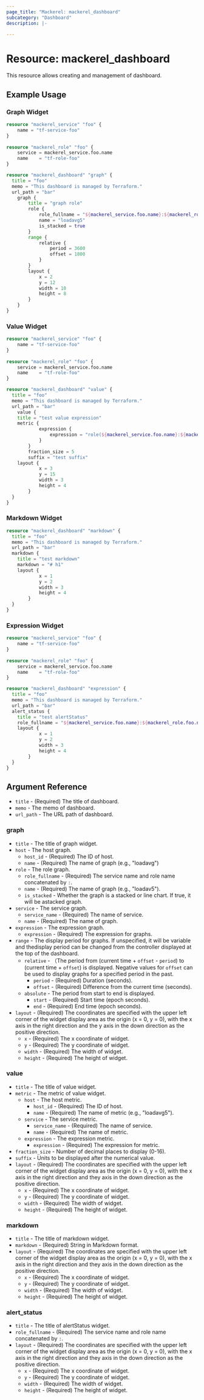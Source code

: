 ```yaml
---
page_title: "Mackerel: mackerel_dashboard"
subcategory: "Dashboard"
description: |-

---
```


# Resource: mackerel_dashboard

This resource allows creating and management of dashboard.

## Example Usage

### Graph Widget

```terraform
resource "mackerel_service" "foo" {
	name = "tf-service-foo"
}
	
resource "mackerel_role" "foo" {
	service = mackerel_service.foo.name
	name    = "tf-role-foo"
}

resource "mackerel_dashboard" "graph" {
  title = "foo"
  memo = "This dashboard is managed by Terraform."
  url_path = "bar"
	graph {
		title = "graph role"
		role {
			role_fullname = "${mackerel_service.foo.name}:${mackerel_role.foo.name}"
			name = "loadavg5"
			is_stacked = true
		}
		range {
			relative {
				period = 3600
				offset = 1800
			}
		}
		layout {
			x = 2
			y = 12
			width = 10
			height = 8
		}
	}
}
```

### Value Widget

```terraform
resource "mackerel_service" "foo" {
	name = "tf-service-foo"
}
	
resource "mackerel_role" "foo" {
	service = mackerel_service.foo.name
	name    = "tf-role-foo"
}

resource "mackerel_dashboard" "value" {
  title = "foo"
  memo = "This dashboard is managed by Terraform."
  url_path = "bar"
	value {
    title = "test value expression"
    metric {
			expression {
				expression = "role(${mackerel_service.foo.name}:${mackerel_role.foo.name}, loadavg5)"
			}
		}
		fraction_size = 5
		suffix = "test suffix"
    layout {
			x = 3
			y = 15
			width = 3
			height = 4
		}
  }
}
```

### Markdown Widget

```terraform
resource "mackerel_dashboard" "markdown" {
  title = "foo"
  memo = "This dashboard is managed by Terraform."
  url_path = "bar"
  markdown {
    title = "test markdown"
    markdown = "# h1"
    layout {
			x = 1
			y = 2
			width = 3
			height = 4
		}
  }
}
```

### Expression Widget

```terraform
resource "mackerel_service" "foo" {
	name = "tf-service-foo"
}
	
resource "mackerel_role" "foo" {
	service = mackerel_service.foo.name
	name    = "tf-role-foo"
}

resource "mackerel_dashboard" "expression" {
  title = "foo"
  memo = "This dashboard is managed by Terraform."
  url_path = "bar"
  alert_status {
    title = "test alertStatus"
    role_fullname = "${mackerel_service.foo.name}:${mackerel_role.foo.name}"
    layout {
			x = 1
			y = 2
			width = 3
			height = 4
		}
  }
}
```

## Argument Reference

* `title` - (Required) The title of dashboard.
* `memo` - The memo of dashboard.
* `url_path` - The URL path of dashboard.

### graph

* `title` - The title of graph widget.
* `host` - The host graph.
  * `host_id` - (Required) The ID of host.
  * `name` - (Required) The name of graph (e.g., "loadavg")
* `role` - The role graph.
  * `role_fullname` - (Required) The service name and role name concatenated by `:`.
  * `name` - (Required) The name of graph (e.g., "loadav5").
  * `is_stacked` - Whether the graph is a stacked or line chart. If true, it will be astacked graph.
* `service` - The service graph.
  * `service_name` - (Required) The name of service.
  * `name` - (Required) The name of graph.
* `expression` - The expression graph.
  * `expression` - (Required) The expression for graphs.
* `range` - The display period for graphs. If unspecified, it will be variable and thedisplay period can be changed from the controller displayed at the top of the dashboard.
  * `relative` - （The period from (current time + `offset` - `period`) to (current time + `offset`) is displayed. Negative values for `offset` can be used to display graphs for a specified period in the past.
    * `period` - (Required) Duration (seconds).
    * `offset` - (Required) Difference from the current time (seconds).
  * `absolute` - The period from start to end is displayed.
    * `start` - (Required) Start time (epoch seconds).
    * `end` - (Required) End time (epoch seconds).
* `layout` - (Required) The coordinates are specified with the upper left corner of the widget display area as the origin (x = 0, y = 0), with the x axis in the right direction and the y axis in the down direction as the positive direction.
  * `x` - (Required) The x coordinate of widget.
  * `y` - (Required) The y coordinate of widget.
  * `width` - (Required) The width of widget.
  * `height` - (Required) The height of widget.

### value

* `title` - The title of value widget.
* `metric` - The metric of value widget.
  * `host` - The host metric.
    * `host_id` - (Required) The ID of host.
    * `name` - (Required) The name of metric (e.g., "loadavg5").
  * `service` - The service metric.
    * `service_name` - (Required) The name of service.
    * `name` - (Required) The name of metric.
  * `expression` - The expression metric.
    * `expression` - (Required) The expression for metric.
* `fraction_size` - Number of decimal places to display (0-16).
* `suffix` - Units to be displayed after the numerical value.
* `layout` - (Required) The coordinates are specified with the upper left corner of the widget display area as the origin (x = 0, y = 0), with the x axis in the right direction and they axis in the down direction as the positive direction.
  * `x` - (Required) The x coordinate of widget.
  * `y` - (Required) The y coordinate of widget.
  * `width` - (Required) The width of widget.
  * `height` - (Required) The height of widget.

### markdown

* `title` - The title of markdown widget.
* `markdown` - (Required) String in Markdown format.
* `layout` - (Required) The coordinates are specified with the upper left corner of the widget display area as the origin (x = 0, y = 0), with the x axis in the right direction and they axis in the down direction as the positive direction.
  * `x` - (Required) The x coordinate of widget.
  * `y` - (Required) The y coordinate of widget.
  * `width` - (Required) The width of widget.
  * `height` - (Required) The height of widget.

### alert_status

* `title` - The title of alertStatus widget.
* `role_fullname` - (Required) The service name and role name concatenated by `:`.
* `layout` - (Required) The coordinates are specified with the upper left corner of the widget display area as the origin (x = 0, y = 0), with the x axis in the right direction and they axis in the down direction as the positive direction.
  * `x` - (Required) The x coordinate of widget.
  * `y` - (Required) The y coordinate of widget.
  * `width` - (Required) The width of widget.
  * `height` - (Required) The height of widget.
